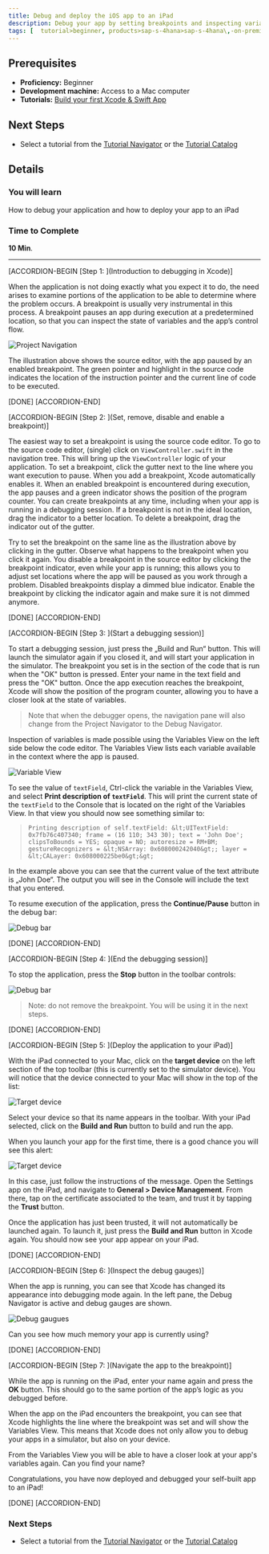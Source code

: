 ```yaml
---
title: Debug and deploy the iOS app to an iPad
description: Debug your app by setting breakpoints and inspecting variables both in the simulator as well as on a physical device
tags: [  tutorial>beginner, products>sap-s-4hana>sap-s-4hana\,-on-premise-edition-1511, products>sap-s-4hana\,-on-premise-edition-1511 ]
---
```

## Prerequisites  
- **Proficiency:** Beginner
- **Development machine:** Access to a Mac computer
- **Tutorials:** [Build your first Xcode & Swift App](http://go.sap.com/developer/tutorials/xcode-build-swift-app.html)

## Next Steps
- Select a tutorial from the [Tutorial Navigator](http://go.sap.com/developer/tutorial-navigator.html) or the [Tutorial Catalog](http://go.sap.com/developer/tutorials.html)

## Details
### You will learn  
How to debug your application and how to deploy your app to an iPad

### Time to Complete
**10 Min**.

---

[ACCORDION-BEGIN [Step 1: ](Introduction to debugging in Xcode)]

When the application is not doing exactly what you expect it to do, the need arises to examine portions of the application to be able to determine where the problem occurs. A breakpoint is usually very instrumental in this process. A breakpoint pauses an app during execution at a predetermined location, so that you can inspect the state of variables and the app’s control flow.

![Project Navigation](Tutorial-3-1-1.png)

The illustration above shows the source editor, with the app paused by an enabled breakpoint. The green pointer and highlight in the source code indicates the location of the instruction pointer and the current line of code to be executed.

[DONE]
[ACCORDION-END]

[ACCORDION-BEGIN [Step 2: ](Set, remove, disable and enable a breakpoint)]

The easiest way to set a breakpoint is using the source code editor. To go to the source code editor, (single) click on `ViewController.swift` in the navigation tree. This will bring up the `ViewController` logic of your application. To set a breakpoint, click the gutter next to the line where you want execution to pause. When you add a breakpoint, Xcode automatically enables it. When an enabled breakpoint is encountered during execution, the app pauses and a green indicator shows the position of the program counter. You can create breakpoints at any time, including when your app is running in a debugging session. If a breakpoint is not in the ideal location, drag the indicator to a better location. To delete a breakpoint, drag the indicator out of the gutter.

Try to set the breakpoint on the same line as the illustration above by clicking in the gutter. Observe what happens to the breakpoint when you click it again. You disable a breakpoint in the source editor by clicking the breakpoint indicator, even while your app is running; this allows you to adjust set locations where the app will be paused as you work through a problem. Disabled breakpoints display a dimmed blue indicator. Enable the breakpoint by clicking the indicator again and make sure it is not dimmed anymore.

[DONE]
[ACCORDION-END]

[ACCORDION-BEGIN [Step 3: ](Start a debugging session)]

To start a debugging session, just press the „Build and Run“ button. This will launch the simulator again if you closed it, and will start your application in the simulator. The breakpoint you set is in the section of the code that is run when the "OK" button is pressed. Enter your name in the text field and press the "OK" button. Once the app execution reaches the breakpoint, Xcode will show the position of the program counter, allowing you to have a closer look at the state of variables.

> Note that when the debugger opens, the navigation pane will also change from the Project Navigator to the Debug Navigator.

Inspection of variables is made possible using the Variables View on the left side below the code editor. The Variables View lists each variable available in the context where the app is paused.

![Variable View](Tutorial-3-1-2.png)

To see the value of `textField`, Ctrl-click the variable in the Variables View, and select **Print description of `textField`**. This will print the current state of the `textField` to the Console that is located on the right of the Variables View. In that view you should now see something similar to:

> `Printing description of self.textField: &lt;UITextField: 0x7fb76c407340; frame = (16 110; 343 30); text = 'John Doe'; clipsToBounds = YES; opaque = NO; autoresize = RM+BM; gestureRecognizers = &lt;NSArray: 0x608000242040&gt;; layer = &lt;CALayer: 0x608000225be0&gt;&gt;`

In the example above you can see that the current value of the text attribute is „John Doe“. The output you will see in the Console will include the text that you entered.

To resume execution of the application, press the **Continue/Pause** button in the debug bar:

![Debug bar](Tutorial-3-1-3.png)

[DONE]
[ACCORDION-END]

[ACCORDION-BEGIN [Step 4: ](End the debugging session)]

To stop the application, press the **Stop** button in the toolbar controls:

![Debug bar](Tutorial-3-1-4.png)

> Note: do not remove the breakpoint. You will be using it in the next steps.

[DONE]
[ACCORDION-END]

[ACCORDION-BEGIN [Step 5: ](Deploy the application to your iPad)]

With the iPad connected to your Mac, click on the **target device** on the left section of the top toolbar (this is currently set to the simulator device). You will notice that the device connected to your Mac will show in the top of the list:

![Target device](Tutorial-3-2-1.png)

Select your device so that its name appears in the toolbar. With your iPad selected, click on the **Build and Run** button to build and run the app.

When you launch your app for the first time, there is a good chance you will see this alert:

![Target device](Tutorial-3-2-2.png)

In this case, just follow the instructions of the message. Open the Settings app on the iPad, and navigate to **General \> Device Management**. From there, tap on the certificate associated to the team, and trust it by tapping the **Trust** button.

Once the application has just been trusted, it will not automatically be launched again. To launch it, just press the **Build and Run** button in Xcode again. You should now see your app appear on your iPad.

[DONE]
[ACCORDION-END]

[ACCORDION-BEGIN [Step 6: ](Inspect the debug gauges)]

When the app is running, you can see that Xcode has changed its appearance into debugging mode again. In the left pane, the Debug Navigator is active and debug gauges are shown.

![Debug gaugues](Tutorial-3-2-3.png)

Can you see how much memory your app is currently using?

[DONE]
[ACCORDION-END]

[ACCORDION-BEGIN [Step 7: ](Navigate the app to the breakpoint)]

While the app is running on the iPad, enter your name again and press the **OK** button. This should go to the same portion of the app’s logic as you debugged before.

When the app on the iPad encounters the breakpoint, you can see that Xcode highlights the line where the breakpoint was set and will show the Variables View. This means that Xcode does not only allow you to debug your apps in a simulator, but also on your device.

From the Variables View you will be able to have a closer look at your app's variables again. Can you find your name?

Congratulations, you have now deployed and debugged your self-built app to an iPad!

[DONE]
[ACCORDION-END]

### Next Steps
- Select a tutorial from the [Tutorial Navigator](http://go.sap.com/developer/tutorial-navigator.html) or the [Tutorial Catalog](http://go.sap.com/developer/tutorials.html)
